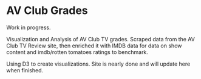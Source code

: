 # AV Club Grades

Work in progress.

Visualization and Analysis of AV Club TV grades. Scraped data from the AV Club TV Review site, then enriched it with IMDB data for data on show content and imdb/rotten tomatoes ratings to benchmark.

Using D3 to create visualizations. Site is nearly done and will update here when finished.